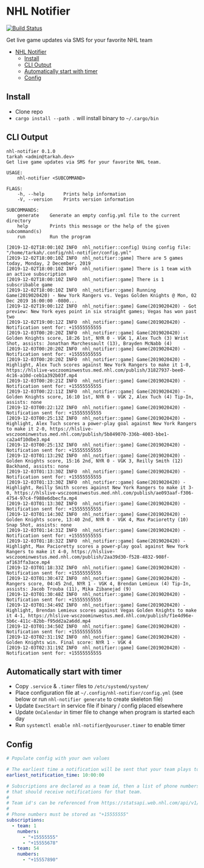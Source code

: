 # NHL Notifier
[![Build Status](https://dev.azure.com/tarkah/nhl-notifier/_apis/build/status/tarkah.nhl-notifier?branchName=master)](https://dev.azure.com/tarkah/nhl-notifier/_build/latest?definitionId=1&branchName=master)

Get live game updates via SMS for your favorite NHL team

- [NHL Notifier](#nhl-notifier)
  - [Install](#install)
  - [CLI Output](#cli-output)
  - [Automatically start with timer](#automatically-start-with-timer)
  - [Config](#config)


## Install

- Clone repo
- `cargo install --path .` will install binary to `~/.cargo/bin`

## CLI Output

```
nhl-notifier 0.1.0
tarkah <admin@tarkah.dev>
Get live game updates via SMS for your favorite NHL team.

USAGE:
    nhl-notifier <SUBCOMMAND>

FLAGS:
    -h, --help       Prints help information
    -V, --version    Prints version information

SUBCOMMANDS:
    generate    Generate an empty config.yml file to the current directory
    help        Prints this message or the help of the given subcommand(s)
    run         Run the program
```

```
[2019-12-02T18:00:10Z INFO  nhl_notifier::config] Using config file: "/home/tarkah/.config/nhl-notifier/config.yml"
[2019-12-02T18:00:10Z INFO  nhl_notifier::game] There are 5 games today, Monday, 2 December, 2019
[2019-12-02T18:00:10Z INFO  nhl_notifier::game] There is 1 team with an active subscription
[2019-12-02T18:00:10Z INFO  nhl_notifier::game] There is 1 subscribable game
[2019-12-02T18:00:10Z INFO  nhl_notifier::game] Running Game(2019020420) - New York Rangers vs. Vegas Golden Knights @ Mon, 02 Dec 2019 16:00:00 -0800...
[2019-12-02T19:00:12Z INFO  nhl_notifier::game] Game(2019020420) - Got preview: New York eyes point in six straight games; Vegas has won past two
[2019-12-02T19:00:12Z INFO  nhl_notifier::game] Game(2019020420) - Notification sent for: +15555555555
[2019-12-03T00:20:20Z INFO  nhl_notifier::game] Game(2019020420) - Golden Knights score, 18:26 1st, NYR 0 - VGK 1, Alex Tuch (3) Wrist Shot, assists: Jonathan Marchessault (13), Brayden McNabb (4)
[2019-12-03T00:20:20Z INFO  nhl_notifier::game] Game(2019020420) - Notification sent for: +15555555555
[2019-12-03T00:20:20Z INFO  nhl_notifier::game] Game(2019020420) - Highlight, Alex Tuch scores against New York Rangers to make it 1-0, https://hlslive-wsczoominwestus.med.nhl.com/publish/31827937-bee0-4c16-a10d-ceb1a392b03f.mp4
[2019-12-03T00:20:21Z INFO  nhl_notifier::game] Game(2019020420) - Notification sent for: +15555555555
[2019-12-03T00:22:11Z INFO  nhl_notifier::game] Game(2019020420) - Golden Knights score, 16:10 1st, NYR 0 - VGK 2, Alex Tuch (4) Tip-In, assists: none
[2019-12-03T00:22:12Z INFO  nhl_notifier::game] Game(2019020420) - Notification sent for: +15555555555
[2019-12-03T00:25:13Z INFO  nhl_notifier::game] Game(2019020420) - Highlight, Alex Tuch scores a power-play goal against New York Rangers to make it 2-0, https://hlslive-wsczoominwestus.med.nhl.com/publish/5b849070-336b-4003-bbe1-ca2a4f10dbe3.mp4
[2019-12-03T00:25:13Z INFO  nhl_notifier::game] Game(2019020420) - Notification sent for: +15555555555
[2019-12-03T01:13:29Z INFO  nhl_notifier::game] Game(2019020420) - Golden Knights score, 15:16 2nd, NYR 0 - VGK 3, Reilly Smith (12) Backhand, assists: none
[2019-12-03T01:13:30Z INFO  nhl_notifier::game] Game(2019020420) - Notification sent for: +15555555555
[2019-12-03T01:13:30Z INFO  nhl_notifier::game] Game(2019020420) - Highlight, Reilly Smith scores against New York Rangers to make it 3-0, https://hlslive-wsczoominwestus.med.nhl.com/publish/ae093aaf-f306-4754-97c4-f988e6dbecfa.mp4
[2019-12-03T01:13:30Z INFO  nhl_notifier::game] Game(2019020420) - Notification sent for: +15555555555
[2019-12-03T01:14:30Z INFO  nhl_notifier::game] Game(2019020420) - Golden Knights score, 13:40 2nd, NYR 0 - VGK 4, Max Pacioretty (10) Snap Shot, assists: none
[2019-12-03T01:14:31Z INFO  nhl_notifier::game] Game(2019020420) - Notification sent for: +15555555555
[2019-12-03T01:18:32Z INFO  nhl_notifier::game] Game(2019020420) - Highlight, Max Pacioretty scores a power-play goal against New York Rangers to make it 4-0, https://hlslive-wsczoominwestus.med.nhl.com/publish/2aa39d30-f528-4832-908f-af163ffa3ace.mp4
[2019-12-03T01:18:33Z INFO  nhl_notifier::game] Game(2019020420) - Notification sent for: +15555555555
[2019-12-03T01:30:47Z INFO  nhl_notifier::game] Game(2019020420) - Rangers score, 04:45 2nd, NYR 1 - VGK 4, Brendan Lemieux (4) Tip-In, assists: Jacob Trouba (11), Mika Zibanejad (9)
[2019-12-03T01:30:48Z INFO  nhl_notifier::game] Game(2019020420) - Notification sent for: +15555555555
[2019-12-03T01:34:49Z INFO  nhl_notifier::game] Game(2019020420) - Highlight, Brendan Lemieux scores against Vegas Golden Knights to make it 4-1, https://hlslive-wsczoominwestus.med.nhl.com/publish/f1e4d96e-5b6c-411c-82bb-f95dd2a2a6dd.mp4
[2019-12-03T01:34:50Z INFO  nhl_notifier::game] Game(2019020420) - Notification sent for: +15555555555
[2019-12-03T02:31:19Z INFO  nhl_notifier::game] Game(2019020420) - Golden Knights win. Final score: NYR 1 - VGK 4
[2019-12-03T02:31:19Z INFO  nhl_notifier::game] Game(2019020420) - Notification sent for: +15555555555
```

## Automatically start with timer

- Copy `.service` & `.timer` files to `/etc/systemd/system/`
- Place configuration file at `~/.config/nhl-notifier/config.yml` (see below or run `nhl-notifier generate` to create skeleton file)
- Update `ExecStart` in service file if binary / config placed elsewhere
- Update `OnCalendar` in timer file to change when program is started each day
- Run `systemctl enable nhl-notifier@youruser.timer` to enable timer

## Config

```yaml
# Populate config with your own values

# The earliest time a notification will be sent that your team plays today: HH:MM:SS
earliest_notification_time: 10:00:00

# Subscriptions are declared as a team id, then a list of phone numbers
# that should receive notifications for that team.
#
# Team id's can be referenced from https://statsapi.web.nhl.com/api/v1/teams
#
# Phone numbers must be stored as "+15555555"
subscriptions:
  - team: 1
    numbers:
      - "+15555555"
      - "+15555678"
  - team: 54
    numbers:
      - "+15557890"
```
